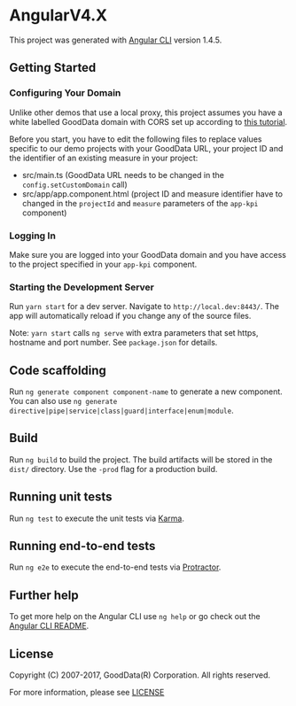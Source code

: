 # AngularV4.X

This project was generated with [Angular CLI](https://github.com/angular/angular-cli) version 1.4.5.

## Getting Started

### Configuring Your Domain

Unlike other demos that use a local proxy, this project assumes you have a white labelled GoodData domain with CORS set up according to [this tutorial](https://help.gooddata.com/display/bHsp5IhQjuz0e6HS0s76/How+to+Access+the+GoodData+API+Directly).

Before you start, you have to edit the following files to replace values specific to our demo projects with your GoodData URL, your project ID and the identifier of an existing measure in your project:
- src/main.ts (GoodData URL needs to be changed in the `config.setCustomDomain` call)
- src/app/app.component.html (project ID and measure identifier have to changed in the `projectId` and `measure` parameters of the `app-kpi` component)

### Logging In

Make sure you are logged into your GoodData domain and you have access to the project specified in your `app-kpi` component.

### Starting the Development Server

Run `yarn start` for a dev server. Navigate to `http://local.dev:8443/`. The app will automatically reload if you change any of the source files.

Note: `yarn start` calls `ng serve` with extra parameters that set https, hostname and port number. See `package.json` for details.

## Code scaffolding

Run `ng generate component component-name` to generate a new component. You can also use `ng generate directive|pipe|service|class|guard|interface|enum|module`.

## Build

Run `ng build` to build the project. The build artifacts will be stored in the `dist/` directory. Use the `-prod` flag for a production build.

## Running unit tests

Run `ng test` to execute the unit tests via [Karma](https://karma-runner.github.io).

## Running end-to-end tests

Run `ng e2e` to execute the end-to-end tests via [Protractor](http://www.protractortest.org/).

## Further help

To get more help on the Angular CLI use `ng help` or go check out the [Angular CLI README](https://github.com/angular/angular-cli/blob/master/README.md).

## License
Copyright (C) 2007-2017, GoodData(R) Corporation. All rights reserved.

For more information, please see
[LICENSE](https://github.com/gooddata/ui-sdk-examples/blob/master/LICENSE)
